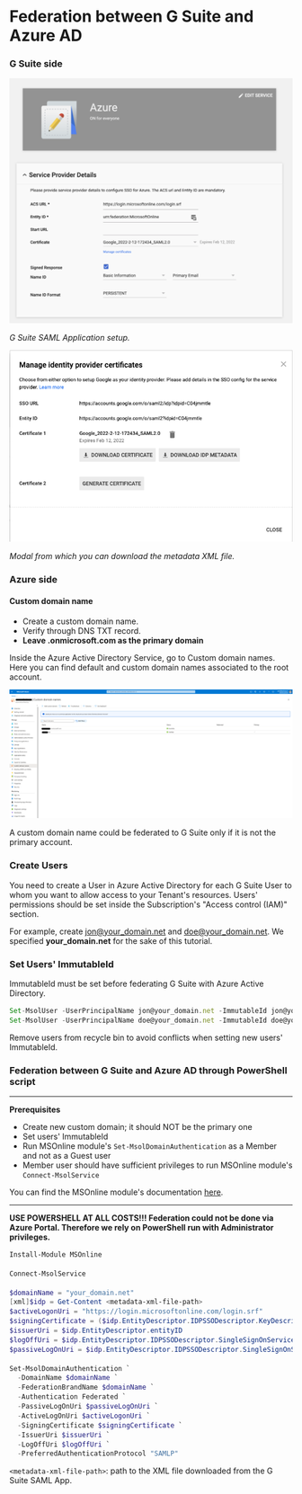 # Federation between G Suite and Azure AD

### G Suite side

![](../../../images/tutorials/azure/G_SUITE_FEDERATION_SETUP-1.png)

*G Suite SAML Application setup.*

![](../../../images/tutorials/azure/G_SUITE_FEDERATION_SETUP-2.png)

*Modal from which you can download the metadata XML file.*

### Azure side

#### Custom domain name

- Create a custom domain name.
- Verify through DNS TXT record.
- **Leave .onmicrosoft.com as the primary domain**

Inside the Azure Active Directory Service, go to Custom domain names. Here you can find default and custom domain names associated to the root account.

![](../../../images/tutorials/azure/G_SUITE_FEDERATION_SETUP-3.png)

A custom domain name could be federated to G Suite only if it is not the primary account.

### Create <YOUR DOMAIN> Users

You need to create a User in Azure Active Directory for each G Suite User to whom you want to allow
access to your Tenant's resources. Users' permissions should be set inside the Subscription's "Access control (IAM)" section.

For example, create jon@your_domain.net and doe@your_domain.net.
We specified **your_domain.net** for the sake of this tutorial.

### Set Users' ImmutableId

ImmutableId must be set before federating G Suite with Azure Active Directory.

```jsx
Set-MsolUser -UserPrincipalName jon@your_domain.net -ImmutableId jon@your_domain.net
Set-MsolUser -UserPrincipalName doe@your_domain.net -ImmutableId doe@your_domain.net
```

Remove users from recycle bin to avoid conflicts when setting new users' ImmutableId.

### Federation between G Suite and Azure AD through PowerShell script

---

**Prerequisites**

- Create new custom domain; it should NOT be the primary one
- Set users' ImmutableId
- Run MSOnline module's `Set-MsolDomainAuthentication` as a Member and not as a Guest user
- Member user should have sufficient privileges to run MSOnline module's `Connect-MsolService`

You can find the MSOnline module's documentation [here](https://docs.microsoft.com/en-us/powershell/module/msonline/?view=azureadps-1.0#msonline).

---

**USE POWERSHELL AT ALL COSTS!!!
Federation could not be done via Azure Portal. Therefore we rely on PowerShell run with Administrator privileges.**

```powershell
Install-Module MSOnline

Connect-MsolService

$domainName = "your_domain.net"
[xml]$idp = Get-Content <metadata-xml-file-path>
$activeLogonUri = "https://login.microsoftonline.com/login.srf"
$signingCertificate = ($idp.EntityDescriptor.IDPSSODescriptor.KeyDescriptor.KeyInfo.X509Data.X509Certificate | Out-String).Trim()
$issuerUri = $idp.EntityDescriptor.entityID
$logOffUri = $idp.EntityDescriptor.IDPSSODescriptor.SingleSignOnService.Location[0]
$passiveLogOnUri = $idp.EntityDescriptor.IDPSSODescriptor.SingleSignOnService.Location[0]

Set-MsolDomainAuthentication `
  -DomainName $domainName `
  -FederationBrandName $domainName `
  -Authentication Federated `
  -PassiveLogOnUri $passiveLogOnUri `
  -ActiveLogOnUri $activeLogonUri `
  -SigningCertificate $signingCertificate `
  -IssuerUri $issuerUri `
  -LogOffUri $logOffUri `
  -PreferredAuthenticationProtocol "SAMLP"
```

`<metadata-xml-file-path>`: path to the XML file downloaded from the G Suite SAML App.
